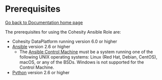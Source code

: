# Prerequisites

[Go back to Documentation home page ](../README.md)

The prerequisites for using the Cohesity Ansible Role are:
* Cohesity DataPlatform running version 6.0 or higher
* [Ansible](https://docs.ansible.com/ansible/latest/installation_guide/intro_installation.html) version 2.6 or higher
  * The [Ansible Control Machine](https://docs.ansible.com/ansible/latest/installation_guide/intro_installation.html#control-machine-requirements) must be a system running one of the following UNIX operating systems: Linux (Red Hat, Debian, CentOS), macOS, or any of the BSDs. Windows is not supported for the Control Machine.
* [Python](https://www.python.org/downloads) version 2.6 or higher
